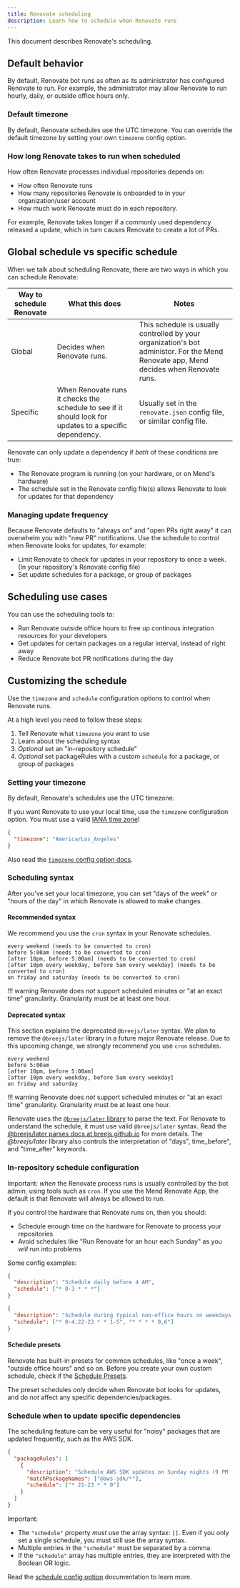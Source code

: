 ```yaml
---
title: Renovate scheduling
description: Learn how to schedule when Renovate runs
---
```


This document describes Renovate's scheduling.

## Default behavior

By default, Renovate bot runs as often as its administrator has configured Renovate to run.
For example, the administrator may allow Renovate to run hourly, daily, or outside office hours only.

### Default timezone

By default, Renovate schedules use the UTC timezone.
You can override the default timezone by setting your own `timezone` config option.

### How long Renovate takes to run when scheduled

How often Renovate processes individual repositories depends on:

- How often Renovate runs
- How many repositories Renovate is onboarded to in your organization/user account
- How much work Renovate must do in each repository.

For example, Renovate takes longer if a commonly used dependency released a update, which in turn causes Renovate to create a lot of PRs.

## Global schedule vs specific schedule

When we talk about scheduling Renovate, there are two ways in which you can schedule Renovate:

| Way to schedule Renovate | What this does                                                                                           | Notes                                                                                                                                  |
| ------------------------ | -------------------------------------------------------------------------------------------------------- | -------------------------------------------------------------------------------------------------------------------------------------- |
| Global                   | Decides when Renovate runs.                                                                              | This schedule is usually controlled by your organization's bot administor. For the Mend Renovate app, Mend decides when Renovate runs. |
| Specific                 | When Renovate runs it checks the schedule to see if it should look for updates to a specific dependency. | Usually set in the `renovate.json` config file, or similar config file.                                                                |

Renovate can only update a dependency if _both_ of these conditions are true:

- The Renovate program is running (on your hardware, or on Mend's hardware)
- The schedule set in the Renovate config file(s) allows Renovate to look for updates for that dependency

### Managing update frequency

Because Renovate defaults to "always on" and "open PRs right away" it can overwhelm you with "new PR" notifications.
Use the schedule to control when Renovate looks for updates, for example:

- Limit Renovate to check for updates in your repository to once a week. (In your repository's Renovate config file)
- Set update schedules for a package, or group of packages

## Scheduling use cases

You can use the scheduling tools to:

- Run Renovate outside office hours to free up continous integration resources for your developers
- Get updates for certain packages on a regular interval, instead of right away
- Reduce Renovate bot PR notifications during the day

## Customizing the schedule

Use the `timezone` and `schedule` configuration options to control when Renovate runs.

At a high level you need to follow these steps:

1. Tell Renovate what `timezone` you want to use
1. Learn about the scheduling syntax
1. _Optional_ set an "in-repository schedule"
1. _Optional_ set packageRules with a custom `schedule` for a package, or group of packages

### Setting your timezone

By default, Renovate's schedules use the UTC timezone.

If you want Renovate to use your local time, use the `timezone` configuration option.
You must use a valid [IANA time zone](https://en.wikipedia.org/wiki/List_of_tz_database_time_zones)!

```json title="Setting a specific timezone in your local config file"
{
  "timezone": "America/Los_Angeles"
}
```

Also read the [`timezone` config option docs](../configuration-options.md#timezone).

### Scheduling syntax

After you've set your local timezone, you can set "days of the week" or "hours of the day" in which Renovate is allowed to make changes.

#### Recommended syntax

We recommend you use the `cron` syntax in your Renovate schedules.

```title="Examples of the kind of schedules you can create (cron syntax)"
every weekend (needs to be converted to cron)
before 5:00am (needs to be converted to cron)
[after 10pm, before 5:00am] (needs to be converted to cron)
[after 10pm every weekday, before 5am every weekday] (needs to be converted to cron)
on friday and saturday (needs to be converted to cron)
```

<!-- prettier-ignore -->
!!! warning
    Renovate does _not_ support scheduled minutes or "at an exact time" granularity.
    Granularity must be at least one hour.

#### Deprecated syntax

This section explains the deprecated `@breejs/later` syntax.
We plan to remove the `@breejs/later` library in a future major Renovate release.
Due to this upcoming change, we strongly recommend you use `cron` schedules.

```title="Examples of the kind of schedules you can create (deprecated syntax)"
every weekend
before 5:00am
[after 10pm, before 5:00am]
[after 10pm every weekday, before 5am every weekday]
on friday and saturday
```

<!-- prettier-ignore -->
!!! warning
    Renovate does _not_ support scheduled minutes or "at an exact time" granularity.
    Granularity must be at least one hour.

Renovate uses the [`@breejs/later` library](https://github.com/breejs/later) to parse the text.
For Renovate to understand the schedule, it must use valid `@breejs/later` syntax.
Read the [@breejs/later parses docs at breejs.github.io](https://breejs.github.io/later/parsers.html#text) for more details.
The _@breejs/later_ library also controls the interpretation of "days", time_before", and "time_after" keywords.

### In-repository schedule configuration

Important: _when_ the Renovate process runs is usually controlled by the bot admin, using tools such as `cron`.
If you use the Mend Renovate App, the default is that Renovate will always be allowed to run.

If you control the hardware that Renovate runs on, then you should:

- Schedule enough time on the hardware for Renovate to process your repositories
- Avoid schedules like "Run Renovate for an hour each Sunday" as you _will_ run into problems

Some config examples:

```json title="Renovate should run each day before 4 am"
{
  "description": "Schedule daily before 4 AM",
  "schedule": ["* 0-3 * * *"]
}
```

```json title="Renovate should run outside of common office hours"
{
  "description": "Schedule during typical non-office hours on weekdays (i.e., 10 PM - 5 AM) and anytime on weekends",
  "schedule": ["* 0-4,22-23 * * 1-5", "* * * * 0,6"]
}
```

#### Schedule presets

Renovate has built-in presets for common schedules, like "once a week", "outside office hours" and so on.
Before you create your own custom schedule, check if the [Schedule Presets](../presets-schedule.md).

The preset schedules only decide when Renovate bot looks for updates, and do _not_ affect any specific dependencies/packages.

### Schedule when to update specific dependencies

The scheduling feature can be very useful for "noisy" packages that are updated frequently, such as the AWS SDK.

```json title="Restrict AWS SDK to weekly updates"
{
  "packageRules": [
    {
      "description": "Schedule AWS SDK updates on Sunday nights (9 PM - 12 AM)",
      "matchPackageNames": ["@aws-sdk/*"],
      "schedule": ["* 21-23 * * 0"]
    }
  ]
}
```

Important:

- The `"schedule"` property _must_ use the array syntax: `[]`. Even if you only set a single schedule, you must still use the array syntax.
- Multiple entries in the `"schedule"` must be separated by a comma.
- If the `"schedule"` array has multiple entries, they are interpreted with the Boolean OR logic.

Read the [schedule config option](../configuration-options.md#schedule) documentation to learn more.
